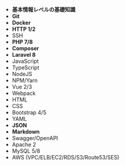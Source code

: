 -   **基本情報レベルの基礎知識**
-   **Git**
-   **Docker**
-   **HTTP 1/2**
-   SSH
-   **PHP 7/8**
-   **Composer**
-   **Laravel 8**
-   JavaScript
-   TypeScript
-   NodeJS
-   NPM/Yarn
-   Vue 2/3
-   Webpack
-   HTML
-   CSS
-   Bootstrap 4/5
-   YAML
-   **JSON**
-   **Markdown**
-   Swagger/OpenAPI
-   Apache 2
-   MySQL 5/8
-   AWS (VPC/ELB/EC2/RDS/S3/Route53/SES)
